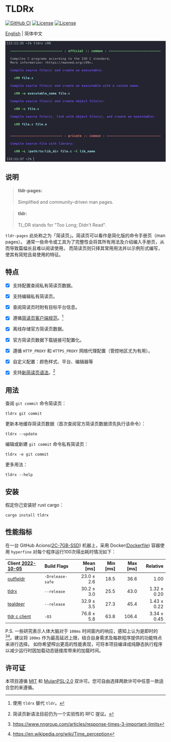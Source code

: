 <h1>TLDRx</h1>

<p>
  <a href="https://github.com/tldrx/tldrx/actions/workflows/ci.yml"><img alt="GitHub CI" src="https://github.com/tldrx/tldrx/actions/workflows/ci.yml/badge.svg"></a>
  <a href="https://github.com/tldrx/tldrx/blob/main/README.zh.md#%E8%AE%B8%E5%8F%AF%E8%AF%81"><img alt="License" src="https://img.shields.io/crates/l/tldrx"></a>
  <a href="https://crates.io/crates/tldrx"><img alt="License" src="https://img.shields.io/crates/v/tldrx"></a>
</p>

<p><a href="README.md">English</a> | 简体中文</p>

<p>
  <img src="docs/screenshot.png" alt="screenshot" width="582">
</p>


## 说明

> #### tldr-pages:
> Simplified and community-driven man pages.

> #### tldr:
> TL;DR stands for "Too Long; Didn't Read".

`tldr-pages` 此处称之为「简读页」。简读页可以看作是简化版的命令手册页（man pages）。
通常一些命令或工具为了完整性会将其所有用法及介绍编入手册页，从而导致篇幅长且难以阅读使用，
而简读页则只择其常用用法并以示例形式编写，使其有简短且易使用的特征。


## 特点

- [x] 支持配置查阅私有简读页数据。
- [x] 支持编辑私有简读页。
- [x] 查阅简读页时附有目标平台信息。
- [x] 遵循[简读页客户端规范](https://github.com/tldr-pages/tldr/blob/main/CLIENT-SPECIFICATION.md)。[^1]
- [x] 离线存储官方简读页数据。
- [x] 官方简读页数据下载链接可配置化。
- [x] 遵循 `HTTP_PROXY` 和 `HTTPS_PROXY` 网络代理配置（管控地区尤为有用）。
- [x] 自定义配置：颜色样式、平台、编辑器等
- [x] 支持[新简读页语法](https://github.com/tldr-pages/tldr/pull/958)。[^2]


## 用法

查阅 `git commit` 命令简读页：

    tldrx git commit

更新本地缓存简读页数据（首次查阅官方简读页数据须先执行该命令）：

    tldrx --update

编辑或新建 `git commit` 命令私有简读页：

    tldrx -e git commit

更多用法：

    tldrx --help


## 安装

假定你己安装好 rust cargo：

    cargo install tldrx


## 性能指标

在一台 GitHub Acions([2C-7GB-SSD]) 机器上，采用 Docker([Dockerfile](benches/Dockerfile)) 容器使用 `hyperfine` 对每个程序运行100次得出耗时情况如下：

| Client [2022-10-05]                                          | Build Flags      |  Mean [ms] | Min [ms] | Max [ms] |    Relative |
| :----------------------------------------------------------- | :--------------- | ---------: | -------: | -------: | ----------: |
| [outfieldr](https://gitlab.com/ve-nt/outfieldr)              | `-Drelease-safe` | 23.0 ± 2.6 |     18.5 |     36.6 |        1.00 |
| [tldrx](https://github.com/tldrx/tldrx)                      | `--release`      | 30.2 ± 3.0 |     25.5 |     43.0 | 1.32 ± 0.20 |
| [tealdeer](https://github.com/dbrgn/tealdeer)                | `--release`      | 32.9 ± 3.5 |     27.3 |     45.4 | 1.43 ± 0.22 |
| [tldr c client](https://github.com/tldr-pages/tldr-c-client) | `-O3`            | 76.8 ± 5.8 |     63.8 |    106.4 | 3.34 ± 0.45 |

P.S. 一些研究表示人体大脑对于 `100ms` 时间窗内的响应，感知上认为是即时的[^3][^4]。建议将 `100ms` 作为最高延迟上限，结合自身需求及每款程序提供的功能特点来进行选择。
如你希望榨出更高的性能表现，可将本项目编译成纯静态执行程序以减少运行时因加载动态链接库带来的加载时间。


## 许可证

本项目遵循 [MIT](LICENSE-MIT) 和 [MulanPSL-2.0](LICENSE-MulanPSL) 双许可。您可自由选择两款许可中任意一款适合您的来遵循。



[^1]: 使用 `tldrx` 替代 `tldr`。

[^2]: 简读页新语法目前仍为一个实验性的 RFC 提议。

[^3]: https://www.nngroup.com/articles/response-times-3-important-limits
[^4]: https://en.wikipedia.org/wiki/Time_perception


[2C-7GB-SSD]: https://docs.github.com/en/actions/using-github-hosted-runners/about-github-hosted-runners#supported-runners-and-hardware-resources
[2022-10-05]: https://github.com/tldrx/tldrx/actions/runs/3188985781/jobs/5202273436